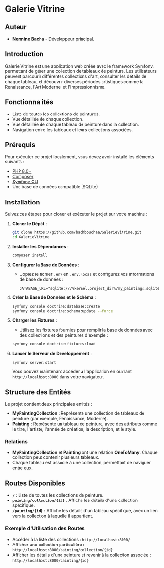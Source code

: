 
# Galerie Vitrine

## Auteur
- **Nermine Bacha** - Développeur principal.

## Introduction
Galerie Vitrine est une application web créée avec le framework Symfony, permettant de gérer une collection de tableaux de peinture. Les utilisateurs peuvent parcourir différentes collections d'art, consulter les détails de chaque tableau, et découvrir diverses périodes artistiques comme la Renaissance, l'Art Moderne, et l'Impressionnisme.

## Fonctionnalités
- Liste de toutes les collections de peintures.
- Vue détaillée de chaque collection.
- Vue détaillée de chaque tableau de peinture dans la collection.
- Navigation entre les tableaux et leurs collections associées.

## Prérequis
Pour exécuter ce projet localement, vous devez avoir installé les éléments suivants :
- [PHP 8.0+](https://www.php.net/)
- [Composer](https://getcomposer.org/)
- [Symfony CLI](https://symfony.com/download)
- Une base de données compatible (SQLite)

## Installation
Suivez ces étapes pour cloner et exécuter le projet sur votre machine :

1. **Cloner le Dépôt** :
   ```bash
   git clone https://github.com/bachbouchaa/GalerieVitrine.git
   cd GalerieVitrine
   ```

2. **Installer les Dépendances** :
   ```bash
   composer install
   ```

3. **Configurer la Base de Données** :
   - Copiez le fichier `.env` en `.env.local` et configurez vos informations de base de données :

     ```dotenv
     DATABASE_URL="sqlite:///%kernel.project_dir%/my_paintings.sqlite"
     ```

4. **Créer la Base de Données et le Schéma** :
   ```bash
   symfony console doctrine:database:create
   symfony console doctrine:schema:update --force
   ```

5. **Charger les Fixtures** :
   - Utilisez les fixtures fournies pour remplir la base de données avec des collections et des peintures d'exemple :

   ```bash
   symfony console doctrine:fixtures:load
   ```

6. **Lancer le Serveur de Développement** :
   ```bash
   symfony server:start
   ```
   Vous pouvez maintenant accéder à l'application en ouvrant `http://localhost:8000` dans votre navigateur.

## Structure des Entités
Le projet contient deux principales entités :
- **MyPaintingCollection** : Représente une collection de tableaux de peinture (par exemple, Renaissance, Moderne).
- **Painting** : Représente un tableau de peinture, avec des attributs comme le titre, l'artiste, l'année de création, la description, et le style.

### Relations
- **MyPaintingCollection** et **Painting** ont une relation **OneToMany**. Chaque collection peut contenir plusieurs tableaux.
- Chaque tableau est associé à une collection, permettant de naviguer entre eux.

## Routes Disponibles
- **`/`** : Liste de toutes les collections de peinture.
- **`painting/collection/{id}`** : Affiche les détails d'une collection spécifique.
- **`/painting/{id}`** : Affiche les détails d'un tableau spécifique, avec un lien vers la collection à laquelle il appartient.


### Exemple d'Utilisation des Routes
- Accéder à la liste des collections : `http://localhost:8000/`
- Afficher une collection particulière : `http://localhost:8000/painting/collection/{id}`
- Afficher les détails d'une peinture et revenir à la collection associée : `http://localhost:8000/painting/{id}`


